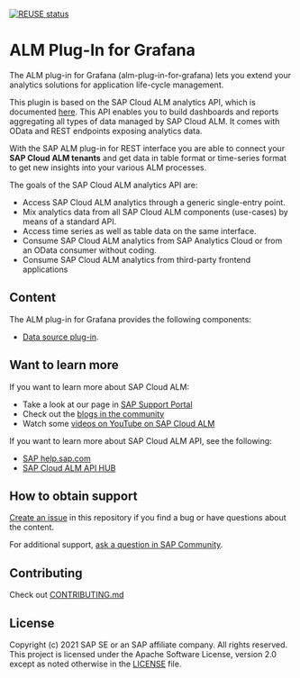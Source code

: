 [![REUSE status](https://api.reuse.software/badge/github.com/SAP/alm-plug-in-for-grafana)](https://api.reuse.software/info/github.com/SAP/alm-plug-in-for-grafana)
# ALM Plug-In for Grafana


The ALM plug-in for Grafana (alm-plug-in-for-grafana) lets you extend your analytics solutions for application life-cycle management.

This plugin is based on the SAP Cloud ALM analytics API, which is documented [here](https://api.sap.com/api/CALM_ANALYTICS/overview).
This API enables you to build dashboards and reports aggregating all types of data managed by SAP Cloud ALM. It comes with OData and REST endpoints exposing analytics data.

With the SAP ALM plug-in for REST interface you are able to connect your **SAP Cloud ALM tenants** and get data in table format or time-series format to get new insights into your various ALM processes.

The goals of the SAP Cloud ALM analytics API are:
- Access SAP Cloud ALM analytics through a generic single-entry point.
- Mix analytics data from all SAP Cloud ALM components (use-cases) by means of a standard API.
- Access time series as well as table data on the same interface.
- Consume SAP Cloud ALM analytics from SAP Analytics Cloud or from an OData consumer without coding.
- Consume SAP Cloud ALM analytics from third-party frontend applications


## Content
The ALM plug-in for Grafana provides the following components:
- [Data source plug-in](sap-alm-dp-api-datasource).



## Want to learn more
If you want to learn more about SAP Cloud ALM:
- Take a look at our page in [SAP Support Portal](https://support.sap.com/en/alm/sap-cloud-alm.html)
- Check out the [blogs in the community](https://blogs.sap.com/tags/73554900100700002361/)
- Watch some [videos on YouTube on SAP Cloud ALM](https://www.youtube.com/playlist?list=PLFrwZZeBUtfiJyWpJ2nmokXOFSue_Z7sQ)


If you want to learn more about SAP Cloud ALM API, see the following:
- [SAP help.sap.com](https://help.sap.com/viewer/fe419bfabbdc46dfbddbfd78b21483d5/2021-06-30/en-US/25fda4490062486e88f0712302e8b801.html)
- [SAP Cloud ALM API HUB](https://api.sap.com/package/SAPCloudALM?section=Artifacts)



## How to obtain support
[Create an issue](https://github.com/SAP/alm-plug-in-for-grafana/issues) in this repository if you find a bug or have questions about the content.

For additional support, [ask a question in SAP Community](https://answers.sap.com/questions/ask.html).


## Contributing
Check out [CONTRIBUTING.md](CONTRIBUTING.md)


## License
Copyright (c) 2021 SAP SE or an SAP affiliate company. All rights reserved. This project is licensed under the Apache Software License, version 2.0 except as noted otherwise in the [LICENSE](LICENSE) file.
